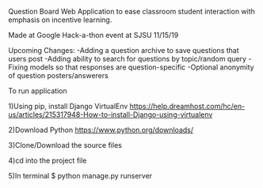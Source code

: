 Question Board 
Web Application to ease classroom student interaction with emphasis on incentive learning.

Made at Google Hack-a-thon event at SJSU 11/15/19

Upcoming Changes:
-Adding a question archive to save questions that users post
-Adding ability to search for questions by topic/random query
-Fixing models so that responses are question-specific
-Optional anonymity of question posters/answerers 

To run application

1)Using pip, install Django VirtualEnv
https://help.dreamhost.com/hc/en-us/articles/215317948-How-to-install-Django-using-virtualenv

2)Download Python
https://www.python.org/downloads/

3)Clone/Download the source files

4)cd into the project file

5)In terminal
$ python manage.py runserver

